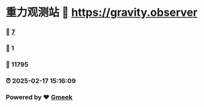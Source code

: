 # 重力观测站 :link: https://gravity.observer 
### :page_facing_up: [7](https://gravity.observer/tag.html) 
### :speech_balloon: 1 
### :hibiscus: 11795 
### :alarm_clock: 2025-02-17 15:16:09 
### Powered by :heart: [Gmeek](https://github.com/Meekdai/Gmeek)
